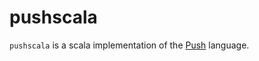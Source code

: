 # pushscala
 
 `pushscala` is a scala implementation of the [Push](https://erp12.github.io/push-redux/) language.
